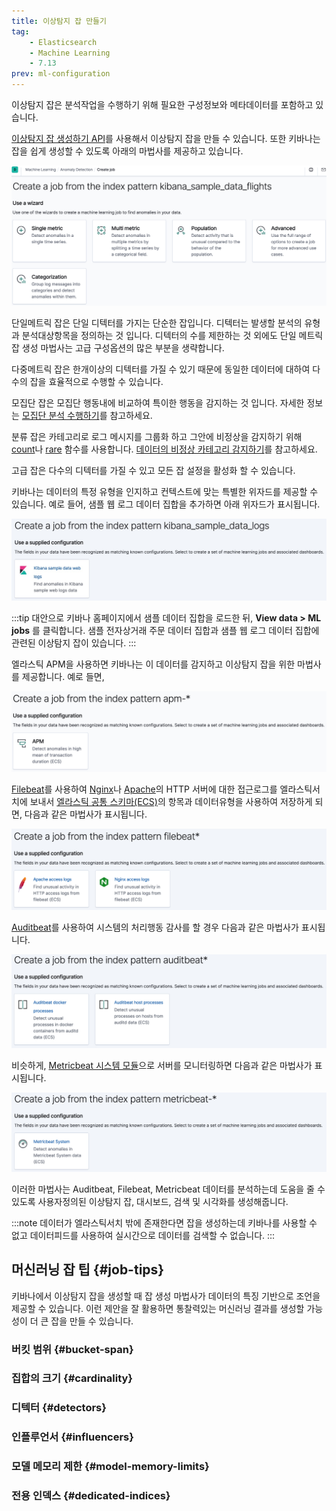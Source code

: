 ```yaml
---
title: 이상탐지 잡 만들기
tag:
    - Elasticsearch
    - Machine Learning
    - 7.13
prev: ml-configuration
---
```


이상탐지 잡은 분석작업을 수행하기 위해 필요한 구성정보와 메타데이터를 포함하고 있습니다.

[이상탐지 잡 생성하기 API](ml-put-job.md)를 사용해서 이상탐지 잡을 만들 수 있습니다.
또한 키바나는 잡을 쉽게 생성할 수 있도록 아래의 마법사를 제공하고 있습니다.

![ml-create-job.jpeg](./images/ml-create-job.jpeg)

단일메트릭 잡은 단일 디텍터를 가지는 단순한 잡입니다.
디텍터는 발생할 분석의 유형과 분석대상항목을 정의하는 것 입니다.
디텍터의 수를 제한하는 것 외에도 단일 메트릭 잡 생성 마법사는 고급 구성옵션의 많은 부분을 생략합니다.

다중메트릭 잡은 한개이상의 디텍터를 가질 수 있기 때문에 동일한 데이터에 대하여 다수의 잡을 효율적으로 수행할 수 있습니다.

모집단 잡은 모집단 행동내에 비교하여 특이한 행동을 감지하는 것 입니다.
자세한 정보는 [모집단 분석 수행하기](ml-configuring-populations.md)를 참고하세요.

분류 잡은 카테고리로 로그 메시지를 그룹화 하고 그안에 비정상을 감지하기 위해 [count](ml-count-functions.md)나 [rare](ml-rare-functions.md) 함수를 사용합니다.
[데이터의 비정상 카테고리 감지하기](ml-configuring-categories.md)를 참고하세요.

고급 잡은 다수의 디텍터를 가질 수 있고 모든 잡 설정을 활성화 할 수 있습니다.

키바나는 데이터의 특정 유형을 인지하고 컨텍스트에 맞는 특별한 위자드를 제공할 수 있습니다.
예로 들어, 샘플 웹 로그 데이터 집합을 추가하면 아래 위자드가 표시됩니다.

![ml-data-recognizer-sample.jpeg](./images/ml-data-recognizer-sample.jpeg)

:::tip
대안으로 키바나 홈페이지에서 샘플 데이터 집합을 로드한 뒤, **View data > ML jobs** 를 클릭합니다.
샘플 전자상거래 주문 데이터 집합과 샘플 웹 로그 데이터 집합에 관련된 이상탐지 잡이 있습니다.
:::

엘라스틱 APM을 사용하면 키바나는 이 데이터를 감지하고 이상탐지 잡을 위한 마법사를 제공합니다.
예로 들면,

![ml-data-recognizer-apm.jpeg](./images/ml-data-recognizer-apm.jpeg)

[Filebeat](https://www.elastic.co/guide/en/beats/filebeat/7.13/index.html)를 사용하여 [Nginx](http://nginx.org/)나 [Apache](https://httpd.apache.org/)의 HTTP 서버에 대한 접근로그를 엘라스틱서치에 보내서 [엘라스틱 공통 스키마(ECS)](https://www.elastic.co/guide/en/ecs/1.8/ecs-reference.html)의 항목과 데이터유형을 사용하여 저장하게 되면, 다음과 같은 마법사가 표시됩니다.

![ml-data-recognizer-filebeat.jpeg](./images/ml-data-recognizer-filebeat.jpeg)

[Auditbeat](https://www.elastic.co/guide/en/beats/auditbeat/7.13/index.html)를 사용하여 시스템의 처리행동 감사를 할 경우 다음과 같은 마법사가 표시됩니다.

![ml-data-recognizer-auditbeat.jpeg](./images/ml-data-recognizer-auditbeat.jpeg)

비슷하게, [Metricbeat 시스템 모듈](https://www.elastic.co/guide/en/beats/metricbeat/7.13/metricbeat-module-system.html)으로 서버를 모니터링하면 다음과 같은 마법사가 표시됩니다.

![ml-data-recognizer-metricbeat.jpeg](./images/ml-data-recognizer-metricbeat.jpeg)

이러한 마법사는 Auditbeat, Filebeat, Metricbeat 데이터를 분석하는데 도움을 줄 수 있도록 사용자정의된 이상탐지 잡, 대시보드, 검색 및 시각화를 생성해줍니다.

:::note
데이터가 엘라스틱서치 밖에 존재한다면 잡을 생성하는데 키바나를 사용할 수 없고 데이터피드를 사용하여 실시간으로 데이터를 검색할 수 없습니다.
:::

## 머신러닝 잡 팁 {#job-tips}

키바나에서 이상탐지 잡을 생성할 때 잡 생성 마법사가 데이터의 특징 기반으로 조언을 제공할 수 있습니다.
이런 제안을 잘 활용하면 통찰력있는 머신러닝 결과를 생성할 가능성이 더 큰 잡을 만들 수 있습니다.

### 버킷 범위 {#bucket-span}

### 집합의 크기 {#cardinality}

### 디텍터 {#detectors}

### 인플루언서 {#influencers}

### 모델 메모리 제한 {#model-memory-limits}

### 전용 인덱스 {#dedicated-indices}

<AdsenseB />